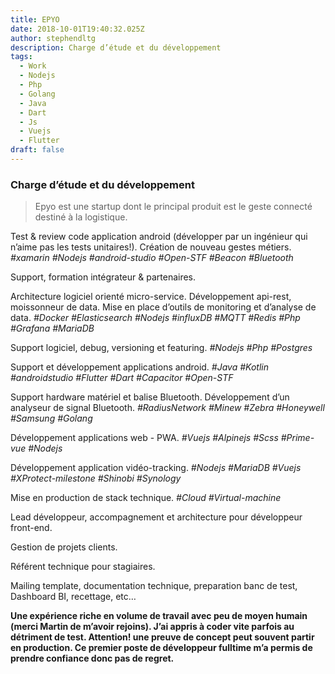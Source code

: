 ```yaml
---
title: EPYO
date: 2018-10-01T19:40:32.025Z
author: stephendltg
description: Charge d’étude et du développement
tags:
  - Work
  - Nodejs
  - Php
  - Golang
  - Java
  - Dart
  - Js
  - Vuejs
  - Flutter
draft: false
---
```

### **Charge d’étude et du développement**

> Epyo est une startup dont le principal produit est le geste connecté destiné à la logistique.

Test & review code application android (développer par un ingénieur qui n’aime pas les tests unitaires!). Création de nouveau gestes métiers. *\#xamarin #Nodejs #android-studio #Open-STF #Beacon #Bluetooth*

Support, formation intégrateur & partenaires.

Architecture logiciel orienté micro-service.  Développement api-rest, moissonneur de data. Mise en place d’outils de monitoring et d’analyse de data. *\#Docker #Elasticsearch #Nodejs #influxDB #MQTT #Redis #Php #Grafana #MariaDB*

Support logiciel, debug, versioning et featuring. *\#Nodejs #Php #Postgres*

Support et développement applications android. *\#Java #Kotlin #androidstudio #Flutter #Dart #Capacitor #Open-STF*

Support hardware matériel et balise Bluetooth. Développement d’un analyseur de signal Bluetooth. *\#RadiusNetwork #Minew #Zebra #Honeywell #Samsung #Golang*

Développement applications web - PWA. *\#Vuejs #Alpinejs #Scss #Prime-vue #Nodejs*

Développement application vidéo-tracking. *\#Nodejs #MariaDB #Vuejs #XProtect-milestone #Shinobi #Synology*

Mise en production de stack technique. *\#Cloud #Virtual-machine*

Lead développeur, accompagnement et architecture pour développeur front-end.

Gestion de projets clients.

Référent technique pour stagiaires.

Mailing template, documentation technique, preparation banc de test, Dashboard BI, recettage, etc…

**Une expérience riche en volume de travail avec peu de moyen humain (merci Martin de m’avoir rejoins). J’ai appris à coder vite parfois au détriment de test. Attention! une preuve de concept peut souvent partir en production. Ce premier poste de développeur fulltime m’a permis de prendre confiance donc pas de regret.**